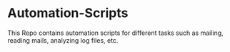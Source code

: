 # Automation-Scripts

This Repo contains automation scripts for different tasks such as mailing, reading mails, analyzing log files, etc.
